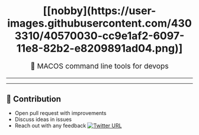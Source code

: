 <h1 align="center">
    [[nobby](https://user-images.githubusercontent.com/4303310/40570030-cc9e1af2-6097-11e8-82b2-e8209891ad04.png)]
</h1>
<p align="center" style="font-size: 1.2rem;">  MACOS command line tools for devops </p>

<hr />

---
## 👬 Contribution

- Open pull request with improvements
- Discuss ideas in issues
- Reach out with any feedback [![Twitter URL](https://img.shields.io/twitter/url/https/twitter.com/anmol_nagpal.svg?style=social&label=Follow%20%40anmol_nagpal)](https://twitter.com/anmol_nagpal)
